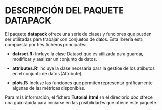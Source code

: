 # DESCRIPCIÓN DEL PAQUETE DATAPACK

El paquete **datapack** ofrece una serie de clases y funciones que pueden ser utilizadas para trabajar con conjuntos de datos. Esta librería está compuesta por tres ficheros principales:

- **dataset.R:** Incluye la clase Dataset que es utilizada para guardar, modificar y analizar un conjunto de datos.

- **attributes.R:** Incluye la clase necesaria para la gestión de los atributos en el conjunto de datos (Attribute).

- **plots.R:** Incluye las funciones que permiten representar gráficamente algunas de las métricas disponibles.

Para más información, el fichero **Tutorial.html** en el directorio *doc* ofrece una guía rápida para iniciarse en las posibilidades que ofrece este paquete.
